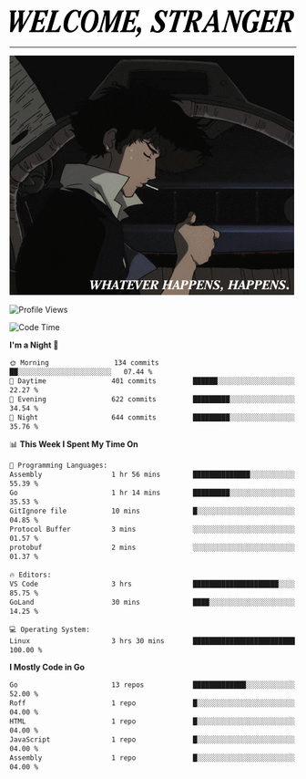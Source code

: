 <picture>
  <source media="(prefers-color-scheme: dark)" srcset="./headers/welcome_white.png">
  <img alt="WELCOME, STRANGER" src="./headers/welcome.png" width="500">
</picture>

<hr>

![Whatever happens, happens](./whatever_happens.gif)

![Profile Views](https://komarev.com/ghpvc/?username=darleet&color=blue)

<!--START_SECTION:waka-->
![Code Time](http://img.shields.io/badge/Code%20Time-90%20hrs%207%20mins-blue)

**I'm a Night 🦉** 

```text
🌞 Morning                134 commits         ██░░░░░░░░░░░░░░░░░░░░░░░   07.44 % 
🌆 Daytime                401 commits         ██████░░░░░░░░░░░░░░░░░░░   22.27 % 
🌃 Evening                622 commits         █████████░░░░░░░░░░░░░░░░   34.54 % 
🌙 Night                  644 commits         █████████░░░░░░░░░░░░░░░░   35.76 % 
```


📊 **This Week I Spent My Time On** 

```text
💬 Programming Languages: 
Assembly                 1 hr 56 mins        ██████████████░░░░░░░░░░░   55.39 % 
Go                       1 hr 14 mins        █████████░░░░░░░░░░░░░░░░   35.53 % 
GitIgnore file           10 mins             █░░░░░░░░░░░░░░░░░░░░░░░░   04.85 % 
Protocol Buffer          3 mins              ░░░░░░░░░░░░░░░░░░░░░░░░░   01.57 % 
protobuf                 2 mins              ░░░░░░░░░░░░░░░░░░░░░░░░░   01.37 % 

🔥 Editors: 
VS Code                  3 hrs               █████████████████████░░░░   85.75 % 
GoLand                   30 mins             ████░░░░░░░░░░░░░░░░░░░░░   14.25 % 

💻 Operating System: 
Linux                    3 hrs 30 mins       █████████████████████████   100.00 % 
```

**I Mostly Code in Go** 

```text
Go                       13 repos            █████████████░░░░░░░░░░░░   52.00 % 
Roff                     1 repo              █░░░░░░░░░░░░░░░░░░░░░░░░   04.00 % 
HTML                     1 repo              █░░░░░░░░░░░░░░░░░░░░░░░░   04.00 % 
JavaScript               1 repo              █░░░░░░░░░░░░░░░░░░░░░░░░   04.00 % 
Assembly                 1 repo              █░░░░░░░░░░░░░░░░░░░░░░░░   04.00 % 
```




<!--END_SECTION:waka-->
